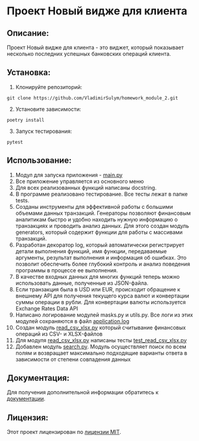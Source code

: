 # Проект Новый видже для клиента
## Описание:
Проект Новый видже для клиента - это виджет, который показывает несколько последних успешных банковских операций клиента.
## Установка:
1. Клонируйте репозиторий:
```
git clone https://github.com/VladimirSulym/homework_module_2.git
```
2. Установите зависимости:
```
poetry install
```
3. Запуск тестирования:
```
pytest
```
## Использование:
1. Модул для запуска приложения - [main.py](main.py)
2. Все приложение управляется из основного меню 
3. Для всех реализованных функций написаны docstring.
4. В программе реализовано тестирование. Все тесты лежат в папке tests. 
5. Созданы инструменты для эффективной работы с большими объемами данных транзакций.
Генераторы позволяют финансовым аналитикам быстро и удобно находить нужную информацию о транзакциях и 
проводить анализ данных. Для этого создан модуль generators, который содержит функции для работы 
с массивами транзакций. 
6. Разработан декоратор log, который автоматически регистрирует детали выполнения функций, 
имя функции, передаваемые аргументы, результат выполнения и информация об ошибках. 
Это позволит обеспечить более глубокий контроль и анализ поведения программы в процессе ее выполнения. 
7. В качестве входных данных для многих функций теперь можно использовать данные, полученные из JSON-файла. 
8. Если транзакция была в USD или EUR, происходит обращение к внешнему API для получения текущего курса валют 
и конвертации суммы операции в рубли. Для конвертации валюты используется Exchange Rates Data API 
9. Написано логирование модулей masks.py и utils.py. Все логи из этих модулей сохраняются в файл [application.log](logs/application.log)
10. Создан модуль [read_csv_xlsx.py](src/read_csv_xlsx.py) который считывание финансовых операций из CSV- и XLSX-файлов 
11. Для модуля [read_csv_xlsx.py](src/read_csv_xlsx.py) написаны тесты [test_read_csv_xlsx.py](tests/test_read_csv_xlsx.py)
12. Добавлен модуль [search.py](src/search.py). Модуль осуществляет поиск по всем полям и возвращает максимально 
подходящие варианты ответа в зависимости от степени совпадения данных

## Документация:
Для получения дополнительной информации обратитесь к [документации](README.md).
## Лицензия:
Этот проект лицензирован по [лицензии MIT](LICENSE).